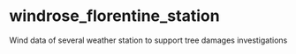 # windrose_florentine_station
Wind data of several weather station to support tree damages investigations
